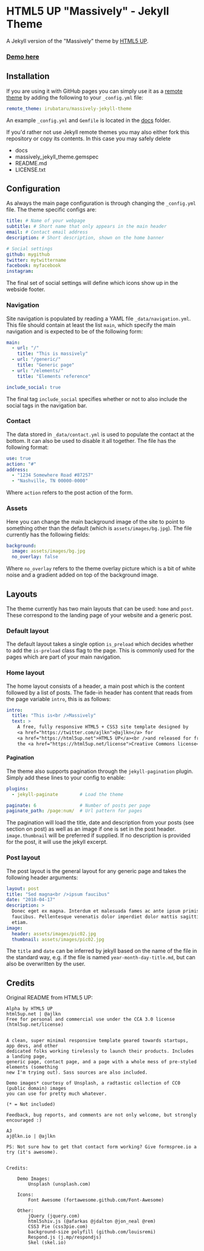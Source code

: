 # HTML5 UP "Massively" - Jekyll Theme

A Jekyll version of the "Massively" theme by [HTML5 UP](https://html5up.net/).

### [Demo here](http://irubataru.com/alpha-jekyll-theme/)

## Installation

If you are using it with GitHub pages you can simply use it as a [remote
theme][gh-remote] by adding the following to your `_config.yml` file:

``` yml
remote_theme: irubataru/massively-jekyll-theme
```

An example `_config.yml` and `Gemfile` is located in the [docs](docs) folder.

If you'd rather not use Jekyll remote themes you may also either fork this
repository or copy its contents. In this case you may safely delete

 * docs
 * massively_jekyll_theme.gemspec
 * README.md
 * LICENSE.txt

## Configuration

As always the main page configuration is through changing the `_config.yml`
file. The theme specific configs are:

``` yml
title: # Name of your webpage
subtitle: # Short name that only appears in the main header
email: # Contact email address
description: # Short description, shown on the home banner

# Social settings
github: mygithub
twitter: mytwittername
facebook: myfacebook
instagram:
```

The final set of social settings will define which icons show up in the webside
footer.

### Navigation

Site navigation is populated by reading a YAML file `_data/navigation.yml`. This
file should contain at least the list `main`, which specify the main navigation
and is expected to be of the following form:

``` yml
main:
  - url: "/"
    title: "This is massively"
  - url: "/generic/"
    title: "Generic page"
  - url: "/elements/"
    title: "Elements reference"

include_social: true
```

The final tag `include_social` specifies whether or not to also include the
social tags in the navigation bar.

### Contact

The data stored in `_data/contact.yml` is used to populate the contact at the
bottom. It can also be used to disable it all together. The file has the
following format:

``` yml
use: true
action: "#"
address:
  - "1234 Somewhere Road #87257"
  - "Nashville, TN 00000-0000"
```

Where `action` refers to the post action of the form.

### Assets

Here you can change the main background image of the site to point to something
other than the default (which is `assets/images/bg.jpg`). The file currently has
the following fields:

``` yml
background:
  image: assets/images/bg.jpg
  no_overlay: false
```

Where `no_overlay` refers to the theme overlay picture which is a bit of white
noise and a gradient added on top of the background image.

## Layouts

The theme currently has two main layouts that can be used: `home` and `post`.
These correspond to the landing page of your website and a generic post.

### Default layout

The default layout takes a single option `is_preload` which decides whether to
add the `is-preload` class flag to the page. This is commonly used for the pages
which are part of your main navigation.

### Home layout

The home layout consists of a header, a main post which is the content followed
by a list of posts. The fade-in header has content that reads from the page
variable `intro`, this is as follows:

``` yml
intro:
  title: "This is<br />Massively"
  text: >
    A free, fully responsive HTML5 + CSS3 site template designed by
    <a href="https://twitter.com/ajlkn">@ajlkn</a> for 
    <a href="https://html5up.net">HTML5 UP</a><br />and released for free under
    the <a href="https://html5up.net/license">Creative Commons license</a>.
```

#### Pagination

The theme also supports pagination through the `jekyll-pagination` plugin.
Simply add these lines to your config to enable:

``` yml
plugins:
  - jekyll-paginate        # Load the theme

paginate: 6                # Number of posts per page
paginate_path: /page:num/  # Url pattern for pages
```

The pagination will load the title, date and description from your posts (see
section on post) as well as an image if one is set in the post header.
`image.thumbnail` will be preferred if supplied. If no description is provided
for the post, it will use the jekyll excerpt.


### Post layout

The post layout is the general layout for any generic page and takes the
following header arguments:

``` yml
layout: post
title: "Sed magna<br />ipsum faucibus"
date: "2018-04-17"
description: >
  Donec eget ex magna. Interdum et malesuada fames ac ante ipsum primis in
  faucibus. Pellentesque venenatis dolor imperdiet dolor mattis sagittis magna
  etiam.
image: 
  header: assets/images/pic02.jpg
  thumbnail: assets/images/pic02.jpg
```

The `title` and `date` can be inferred by jekyll based on the name of the file
in the standard way, e.g. if the file is named `year-month-day-title.md`, but
can also be overwritten by the user.

## Credits

Original README from HTML5 UP:

```
Alpha by HTML5 UP
html5up.net | @ajlkn
Free for personal and commercial use under the CCA 3.0 license (html5up.net/license)


A clean, super minimal responsive template geared towards startups, app devs, and other
dedicated folks working tirelessly to launch their products. Includes a landing page,
generic page, contact page, and a page with a whole mess of pre-styled elements (something
new I'm trying out). Sass sources are also included.

Demo images* courtesy of Unsplash, a radtastic collection of CC0 (public domain) images
you can use for pretty much whatever.

(* = Not included)

Feedback, bug reports, and comments are not only welcome, but strongly encouraged :)

AJ
aj@lkn.io | @ajlkn

PS: Not sure how to get that contact form working? Give formspree.io a try (it's awesome).


Credits:

	Demo Images:
		Unsplash (unsplash.com)

	Icons:
		Font Awesome (fortawesome.github.com/Font-Awesome)

	Other:
		jQuery (jquery.com)
		html5shiv.js (@afarkas @jdalton @jon_neal @rem)
		CSS3 Pie (css3pie.com)
		background-size polyfill (github.com/louisremi)
		Respond.js (j.mp/respondjs)
		Skel (skel.io)

```

[gh-remote]: https://blog.github.com/2017-11-29-use-any-theme-with-github-pages/
